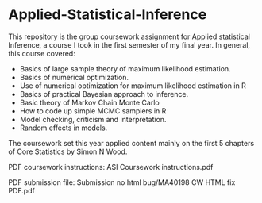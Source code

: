 # Applied-Statistical-Inference

This repository is the group coursework assignment for Applied statistical Inference, a course I took in the first semester of my final year. In general, this course covered:
* Basics of large sample theory of maximum likelihood estimation.
* Basics of numerical optimization.
* Use of numerical optimization for maximum likelihood estimation in R
* Basics of practical Bayesian approach to inference.
* Basic theory of Markov Chain Monte Carlo
* How to code up simple MCMC samplers in R
* Model checking, criticism and interpretation.
* Random effects in models.

The coursework set this year applied content mainly on the first 5 chapters of Core Statistics by Simon N Wood. 

PDF coursework instructions: ASI Coursework instructions.pdf

PDF submission file: Submission no html bug/MA40198 CW HTML fix PDF.pdf
